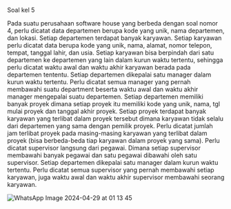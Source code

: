 Soal kel 5

Pada suatu perusahaan software house yang berbeda dengan soal nomor 4, perlu dicatat data departemen berupa kode yang unik, nama departemen, dan lokasi. Setiap departemen terdapat banyak karyawan. Setiap karyawan perlu dicatat data berupa kode yang unik, nama, alamat, nomor telepon, tempat, tanggal lahir, dan usia. Setiap karyawan bisa berpindah dari satu departemen ke departemen yang lain dalam kurun waktu tertentu, sehingga perlu dicatat waktu awal dan waktu akhir karyawan berada pada departemen tententu. Setiap departemen dikepalai satu manager dalam kurun waktu tertentu. Perlu dicatat semua manager yang pernah membawahi suatu department beserta waktu awal dan waktu akhir manager mengepalai suatu departemen. Setiap departemen memiliki banyak proyek dimana setiap proyek itu memiliki kode yang unik, nama, tgl mulai proyek dan tanggal akhir proyek. Setiap proyek terdapat banyak karyawan yang terlibat dalam proyek tersebut dimana karyawan tidak selalu dari departemen yang sama dengan pemilik proyek. Perlu dicatat jumlah jam terlibat proyek pada masing-masing karyawan yang terlibat dalam proyek (bisa berbeda-beda tiap karyawan dalam proyek yang sama). Perlu dicatat supervisor langsung dari pegawai. Dimana setiap supervisor membawahi banyak pegawai dan satu pegawai dibawahi oleh satu supervisor. Setiap departemen dikepalai satu manager dalam kurun waktu tertentu. Perlu dicatat semua supervisor yang pernah membawahi setiap karyawan, juga waktu awal dan waktu akhir supervisor membawahi seorang karyawan.

![WhatsApp Image 2024-04-29 at 01 13 45](https://github.com/MJOYX4/MJOYX4/assets/160231998/ef76e6a5-d2b1-4169-a31c-bd0211700e7e)
